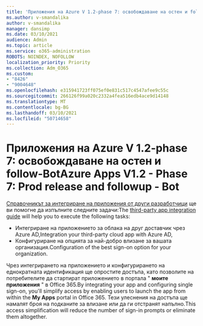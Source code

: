 ```yaml
---
title: 'Приложения на Azure V 1.2-phase 7: освобождаване на остен и follow-Bot'
ms.author: v-smandalika
author: v-smandalika
manager: dansimp
ms.date: 03/10/2021
audience: Admin
ms.topic: article
ms.service: o365-administration
ROBOTS: NOINDEX, NOFOLLOW
localization_priority: Priority
ms.collection: Adm_O365
ms.custom:
- "8426"
- "9004648"
ms.openlocfilehash: e315941723ff075ef0e831c517c4547afee9c55c
ms.sourcegitcommit: 266126f99a020c2332a4fea516edb4ace9d14148
ms.translationtype: MT
ms.contentlocale: bg-BG
ms.lasthandoff: 03/10/2021
ms.locfileid: "50714658"
---
```

# <a name="azure-apps-v12---phase-7-prod-release-and-followup---bot"></a><span data-ttu-id="47846-102">Приложения на Azure V 1.2-phase 7: освобождаване на остен и follow-Bot</span><span class="sxs-lookup"><span data-stu-id="47846-102">Azure Apps V1.2 - Phase 7: Prod release and followup - Bot</span></span>

<span data-ttu-id="47846-103">[Справочникът за интегриране на приложения от други разработчици](https://admin.microsoft.com/AdminPortal/Home) ще ви помогне да изпълните следните задачи:</span><span class="sxs-lookup"><span data-stu-id="47846-103">The [third-party app integration guide](https://admin.microsoft.com/AdminPortal/Home) will help you to execute the following tasks:</span></span> 
- <span data-ttu-id="47846-104">Интегриране на приложението за облака на друг доставчик чрез Azure AD,</span><span class="sxs-lookup"><span data-stu-id="47846-104">Integration your third-party cloud app with Azure AD,</span></span> 
- <span data-ttu-id="47846-105">Конфигуриране на опцията за най-добро влизане за вашата организация.</span><span class="sxs-lookup"><span data-stu-id="47846-105">Configuration of the best sign-on option for your organization.</span></span>

<span data-ttu-id="47846-106">Чрез интегрирането на приложението и конфигурирането на еднократната идентификация ще опростите достъпа, като позволите на потребителите да стартират приложението в портала " **моите приложения** " в Office 365.</span><span class="sxs-lookup"><span data-stu-id="47846-106">By integrating your app and configuring single sign-on, you'll simplify access by enabling users to launch the app from within the **My Apps** portal in Office 365.</span></span> <span data-ttu-id="47846-107">Тези улеснения на достъпа ще намалят броя на подканите за влизане или да ги отстранят напълно.</span><span class="sxs-lookup"><span data-stu-id="47846-107">This access simplification will reduce the number of sign-in prompts or eliminate them altogether.</span></span>
